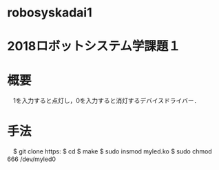 # robosyskadai1
# 2018ロボットシステム学課題１
# 概要
　1を入力すると点灯し，0を入力すると消灯するデバイスドライバー．
# 手法
　$ git clone https:
  $ cd
  $ make
  $ sudo insmod myled.ko
  $ sudo chmod 666 /dev/myled0
